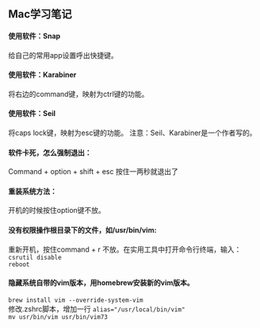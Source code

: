 ## Mac学习笔记

#### 使用软件：Snap
给自己的常用app设置呼出快捷键。

#### 使用软件：Karabiner
将右边的command键，映射为ctrl键的功能。

#### 使用软件：Seil
将caps lock键，映射为esc键的功能。
注意：Seil、Karabiner是一个作者写的。

#### 软件卡死，怎么强制退出：
Command + option + shift + esc 按住一两秒就退出了

#### 重装系统方法：
开机的时候按住option键不放。

#### 没有权限操作根目录下的文件，如/usr/bin/vim:
重新开机，按住command + r 不放。在实用工具中打开命令行终端，输入：  
`csrutil disable`  
`reboot`

#### 隐藏系统自带的vim版本，用homebrew安装新的vim版本。
`brew install vim --override-system-vim`  
修改.zshrc脚本，增加一行 `alias="/usr/local/bin/vim"`  
`mv usr/bin/vim usr/bin/vim73`